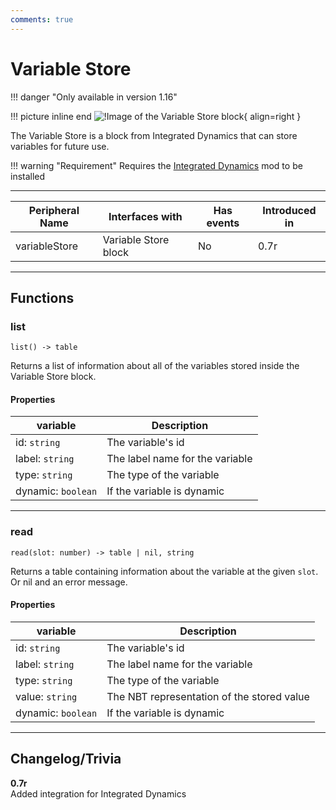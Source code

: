 ```yaml
---
comments: true
---
```


# Variable Store

!!! danger "Only available in version 1.16"

!!! picture inline end
    ![!Image of the Variable Store block](../img/previews/variable_store.png){ align=right }

The Variable Store is a block from Integrated Dynamics that can store variables for future use.

!!! warning "Requirement"
    Requires the [Integrated Dynamics](https://www.curseforge.com/minecraft/mc-mods/integrated-dynamics) mod to be installed

<p class="picture-spacing" style="--ps:1.9rem;"></p>

---

<center>

| Peripheral Name | Interfaces with      | Has events | Introduced in |
| --------------- | -------------------- | ---------- | ------------- |
| variableStore   | Variable Store block | No         | 0.7r          |

</center>

---

## Functions

### list
```
list() -> table
```
Returns a list of information about all of the variables stored inside the Variable Store block.

#### Properties

| variable           | Description                     |
| ------------------ | ------------------------------- |
| id: `string`       | The variable's id               |
| label: `string`    | The label name for the variable |
| type: `string`     | The type of the variable        |
| dynamic: `boolean` | If the variable is dynamic      |

---

### read
```
read(slot: number) -> table | nil, string
```
Returns a table containing information about the variable at the given `slot`. Or nil and an error message.

#### Properties

| variable           | Description                                |
| ------------------ | ------------------------------------------ |
| id: `string`       | The variable's id                          |
| label: `string`    | The label name for the variable            |
| type: `string`     | The type of the variable                   |
| value: `string`    | The NBT representation of the stored value |
| dynamic: `boolean` | If the variable is dynamic                 |

---

## Changelog/Trivia

**0.7r**  
Added integration for Integrated Dynamics

